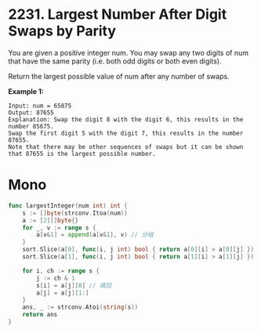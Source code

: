# 2231. Largest Number After Digit Swaps by Parity
You are given a positive integer num. You may swap any two digits of num that have the same parity (i.e. both odd digits or both even digits).

Return the largest possible value of num after any number of swaps.

 

**Example 1:**
```
Input: num = 65875
Output: 87655
Explanation: Swap the digit 8 with the digit 6, this results in the number 85675.
Swap the first digit 5 with the digit 7, this results in the number 87655.
Note that there may be other sequences of swaps but it can be shown that 87655 is the largest possible number.
```

# Mono
```go
func largestInteger(num int) int {
	s := []byte(strconv.Itoa(num))
	a := [2][]byte{}
	for _, v := range s {
		a[v&1] = append(a[v&1], v) // 分组
	}
	sort.Slice(a[0], func(i, j int) bool { return a[0][i] > a[0][j] })
	sort.Slice(a[1], func(i, j int) bool { return a[1][i] > a[1][j] }) // 排序

	for i, ch := range s {
		j := ch & 1
		s[i] = a[j][0] // 填回
		a[j] = a[j][1:]
	}
	ans, _ := strconv.Atoi(string(s))
	return ans
}
```